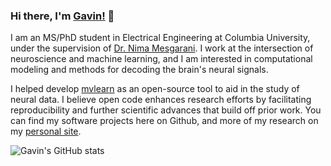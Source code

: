 ### Hi there, I'm [Gavin!](https://gavinmischler.github.io) 👋

I am an MS/PhD student in Electrical Engineering at Columbia University, under the supervision of [Dr. Nima Mesgarani](http://nima.ee.columbia.edu/). I work at the intersection of neuroscience and machine learning, and I am interested in computational modeling and methods for decoding the brain's neural signals.

I helped develop [mvlearn](https://mvlearn.github.io/) as an open-source tool to aid in the study of neural data. I believe open code enhances research efforts by facilitating reproducibility and further scientific advances that build off prior work. You can find my software projects here on Github, and more of my research on my [personal site](https://gavinmischler.github.io).

![Gavin's GitHub stats](https://github-readme-stats.vercel.app/api?username=gavinmischler&count_private=true&theme=merko)


<!--
mvlearn
-->
<!--[![Readme Card](https://github-readme-stats.vercel.app/api/pin/?username=mvlearn&repo=mvlearn)](https://github.com/mvlearn/mvlearn)-->

<!--
spikeFRInder
-->
<!--[![Readme Card](https://github-readme-stats.vercel.app/api/pin/?username=gavinmischler&repo=spikeFRInder)](https://github.com/gavinmischler/spikeFRInder)-->

<!--### Some repos to check out-->
<!--
[![Readme Card](https://github-readme-stats.vercel.app/api/pin/?username=mvlearn&repo=mvlearn&theme=tokyonight)](https://github.com/mvlearn/mvlearn)
[![Readme Card](https://github-readme-stats.vercel.app/api/pin/?username=gavinmischler&repo=spikeFRInder&theme=tokyonight)](https://github.com/gavinmischler/spikeFRInder)
-->


<!--
<a href="https://github.com/mvlearn/mvlearn">
  <img align="left" src="https://github-readme-stats.vercel.app/api/pin/?username=mvlearn&repo=mvlearn&theme=tokyonight" />
</a>  
-->

<!--
<a href="https://github.com/gavinmischler/spikeFRInder">
  <img align="left" src="https://github-readme-stats.vercel.app/api/pin/?username=gavinmischler&repo=spikeFRInder&theme=tokyonight" />
</a>
-->


<!--
**gavinmischler/gavinmischler** is a ✨ _special_ ✨ repository because its `README.md` (this file) appears on your GitHub profile.

Here are some ideas to get you started:

- 🔭 I’m currently working on ...
- 🌱 I’m currently learning ...
- 👯 I’m looking to collaborate on ...
- 🤔 I’m looking for help with ...
- 💬 Ask me about ...
- 📫 How to reach me: ...
- 😄 Pronouns: ...
- ⚡ Fun fact: ...
-->
